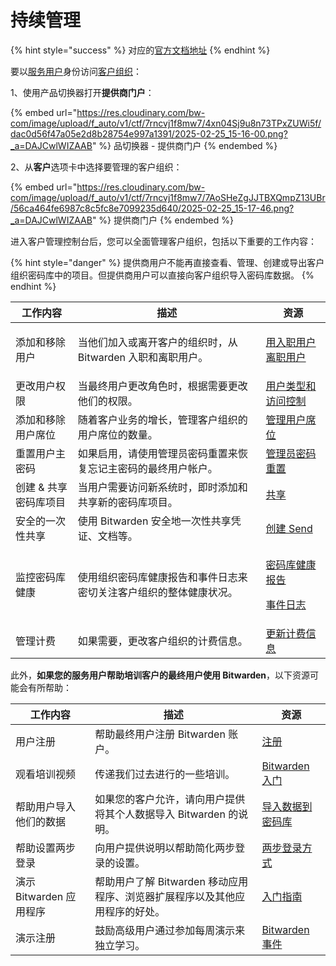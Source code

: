 # 持续管理

{% hint style="success" %}
对应的[官方文档地址](https://bitwarden.com/help/article/manage-client-orgs/)
{% endhint %}

要以[服务用户](provider-users.md#provider-user-types)身份访问[客户组织](provider-portal-overview.md#client-organizations)：

1、使用产品切换器打开**提供商门户**：

{% embed url="https://res.cloudinary.com/bw-com/image/upload/f_auto/v1/ctf/7rncvj1f8mw7/4xn04Sj9u8n73TPxZUWi5f/dac0d56f47a05e2d8b28754e997a1391/2025-02-25_15-16-00.png?_a=DAJCwlWIZAAB" %}
品切换器 - 提供商门户
{% endembed %}

2、从**客户**选项卡中选择要管理的客户组织：

{% embed url="https://res.cloudinary.com/bw-com/image/upload/f_auto/v1/ctf/7rncvj1f8mw7/7AoSHeZgJJTBXQmpZ13UBr/56ca464fe6987c8c5fc8e7099235d640/2025-02-25_15-17-46.png?_a=DAJCwlWIZAAB" %}
提供商门户
{% endembed %}

进入客户管理控制台后，您可以全面管理客户组织，包括以下重要的工作内容：

{% hint style="danger" %}
提供商用户不能再直接查看、管理、创建或导出客户组织密码库中的项目。但提供商用户可以直接向客户组织导入密码库数据。
{% endhint %}

| 工作内容         | 描述                                  | 资源                                                                                                                                                    |
| ------------ | ----------------------------------- | ----------------------------------------------------------------------------------------------------------------------------------------------------- |
| 添加和移除用户      | 当他们加入或离开客户的组织时，从 Bitwarden 入职和离职用户。 | <p><a href="../organizations/user-management.md#onboard-users">用入职用户</a><br><a href="../organizations/user-management.md#offboard-users">离职用户</a></p> |
| 更改用户权限       | 当最终用户更改角色时，根据需要更改他们的权限。             | [用户类型和访问控制](../admin-console/user-management/member-roles-and-permissions.md)                                                                         |
| 添加和移除用户席位    | 随着客户业务的增长，管理客户组织的用户席位的数量。           | [管理用户席位](../organizations/user-management.md#manage-user-seats)                                                                                       |
| 重置用户主密码      | 如果启用，请使用管理员密码重置来恢复忘记主密码的最终用户帐户。     | [管理员密码重置](../organizations/admin-password-reset.md)                                                                                                   |
| 创建 & 共享密码库项目 | 当用户需要访问新系统时，即时添加和共享新的密码库项目。         | [共享](../organizations/sharing.md)                                                                                                                     |
| 安全的一次性共享     | 使用 Bitwarden 安全地一次性共享凭证、文档等。        | [创建 Send](../bitwarden-send/create-a-send.md)                                                                                                         |
| 监控密码库健康      | 使用组织密码库健康报告和事件日志来密切关注客户组织的整体健康状况。   | <p><a href="../your-vault/vault-health-reports.md">密码库健康报告</a></p><p><a href="../admin-console/reporting/event-logs.md">事件日志</a></p>                  |
| 管理计费         | 如果需要，更改客户组织的计费信息。                   | [更新计费信息](../plans-and-pricing/update-your-billing-information.md)                                                                                     |

此外，**如果您的服务用户帮助培训客户的最终用户使用 Bitwarden**，以下资源可能会有所帮助：

| 工作内容              | 描述                                          | 资源                                                                         |
| ----------------- | ------------------------------------------- | -------------------------------------------------------------------------- |
| 用户注册              | 帮助最终用户注册 Bitwarden 账户。                      | [注册](https://vault.bitwarden.com/#/register)                               |
| 观看培训视频            | 传递我们过去进行的一些培训。                              | [Bitwarden 入门](https://bitwarden.com/getting-started)                      |
| 帮助用户导入他们的数据       | 如果您的客户允许，请向用户提供将其个人数据导入 Bitwarden 的说明。      | [导入数据到密码库](../import-export/import-data-to-your-vault.md)                  |
| 帮助设置两步登录          | 向用户提供说明以帮助简化两步登录的设置。                        | [两步登录方式](../account/two-step-login/setup-guides/two-step-login-methods.md) |
| 演示 Bitwarden 应用程序 | 帮助用户了解 Bitwarden 移动应用程序、浏览器扩展程序以及其他应用程序的好处。 | [入门指南](../getting-started/)                                                |
| 演示注册              | 鼓励高级用户通过参加每周演示来独立学习。                        | [Bitwarden 事件](https://www.crowdcast.io/bitwarden)                         |
